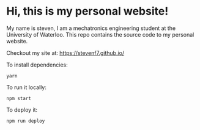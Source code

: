 # Hi, this is my personal website!

My name is steven, I am a mechatronics engineering student at the University of Waterloo. This repo contains the source code to my personal website. 

Checkout my site at: https://stevenf7.github.io/

To install dependencies: 
```properties
yarn
```


To run it locally: 
```properties
npm start
```


To deploy it: 
```properties
npm run deploy
```
